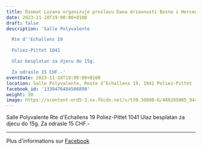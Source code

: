 ```yaml
---
title: Dzemat Lozana organizuje proslavu Dana drzavnosti Bosne i Hercegovine
date: 2023-11-18T19:00:00+0100
draft: false
description: 'Salle Polyvalente

  Rte d''Echallens 19

  Poliez-Pittet 1041

  Ulaz besplatan za djecu do 15g.

  Za odrasle 15 CHF.-'
eventDate: 2023-11-18T19:00:00+0100
location: Salle Polyvalente, Route d’Echallens 19, 1041 Poliez-Pittet
facebook_id: '1330476484506898'
weight: 30
image: https://scontent-ord5-3.xx.fbcdn.net/v/t39.30808-6/480285085_944333661160567_3277375841641556820_n.jpg?_nc_cat=107&ccb=1-7&_nc_sid=9e60e4&_nc_ohc=fq58ltPMVaYQ7kNvwHPDx9f&_nc_oc=AdkKGHlpNQ4ZFNiseerXaCowedIEWBTKBsvYEfWythmhXt1j0GdEoTSy9FM-3H_pQdQ&_nc_zt=23&_nc_ht=scontent-ord5-3.xx&edm=ABTKTjYEAAAA&_nc_gid=wjbdpPM2TqF-HJn67CaorA&oh=00_AfZrh_ekOIpEYvkl-SWhFtrDAyMQ1mIWVV3HHXbU90rlHQ&oe=68C2B21F
---
```


Salle Polyvalente
Rte d'Echallens 19
Poliez-Pittet 1041
Ulaz besplatan za djecu do 15g.
Za odrasle 15 CHF.-

---

Plus d'informations sur [Facebook](https://facebook.com/events/1330476484506898)